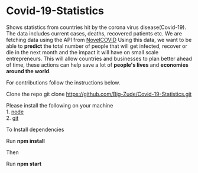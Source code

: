 # Covid-19-Statistics
Shows statistics from countries hit by the corona virus disease(Covid-19). The data includes current cases, deaths, recovered patients etc. We are fetching data using the API from [NovelCOVID](https://github.com/NovelCOVID)
Using this data, we want to be able to **predict** the total number of people that will get infected, recover or die in the next month and the impact it will have on small scale entrepreneurs. This will allow countries and businesses to plan better ahead of time, these actions can help save a lot of **people's lives** and **economies around the world**.

For contributions follow the instructions below.

Clone the repo
git clone https://github.com/Big-Zude/Covid-19-Statistics.git

Please install the following on your machine  <br/>                                                                              1. [node](https://nodejs.org/en/download/)  <br/>                                                                                2. [git](https://git-scm.com/download/win)

To Install dependencies

Run **npm install**

Then

Run **npm start**
